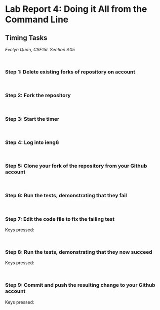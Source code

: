 # Lab Report 4: Doing it All from the Command Line
## __Timing Tasks__
*Evelyn Quan, CSE15L Section A05*

<br/>

### Step 1: Delete existing forks of repository on account

<br/>

### Step 2: Fork the repository

<br/>

### Step 3: Start the timer

<br/>

### Step 4: Log into ieng6

<br/>

### Step 5: Clone your fork of the repository from your Github account

<br/>

### Step 6: Run the tests, demonstrating that they fail


<br/>

### Step 7: Edit the code file to fix the failing test

Keys pressed: 

<br/>

### Step 8: Run the tests, demonstrating that they now succeed

Keys pressed:

<br/>

### Step 9: Commit and push the resulting change to your Github account

Keys pressed: 

<br/>





